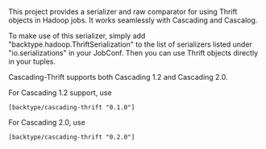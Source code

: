 This project provides a serializer and raw comparator for using Thrift objects in Hadoop jobs. It works seamlessly with Cascading and Cascalog.

To make use of this serializer, simply add "backtype.hadoop.ThriftSerialization" to the list of serializers listed under "io.serializations" in your JobConf. Then you can use Thrift objects directly in your tuples.

Cascading-Thrift supports both Cascading 1.2 and Cascading 2.0.

For Cascading 1.2 support, use

    [backtype/cascading-thrift "0.1.0"]

For Cascading 2.0, use

    [backtype/cascading-thrift "0.2.0"]

